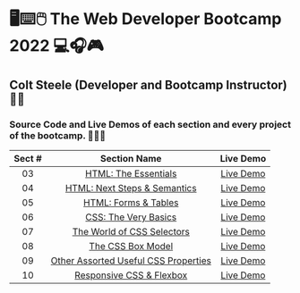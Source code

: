 # 🖥️⌨️🖱️ The Web Developer Bootcamp 2022 💻🎧🎮

## Colt Steele (Developer and Bootcamp Instructor) 👨‍🏫

### Source Code and Live Demos of each section and every project of the bootcamp. 👨🏽‍💻

| Sect # |                                                                Section Name                                                                |                                Live Demo                                |
| :----: | :----------------------------------------------------------------------------------------------------------------------------------------: | :---------------------------------------------------------------------: |
|   03   |                 [HTML: The Essentials](https://github.com/ajfm88/web-developer-bootcamp/tree/main/03-html-the-essentials)                  |         [Live Demo](https://html-the-essentials.onrender.com/)          |
|   04   |               [HTML: Next Steps & Semantics](https://github.com/ajfm88/web-developer-bootcamp/tree/main/04-html-next-steps)                |           [Live Demo](https://html-next-steps.onrender.com/)            |
|   05   |                [HTML: Forms & Tables](https://github.com/ajfm88/web-developer-bootcamp/tree/main/05-html-forms-and-tables)                 |        [Live Demo](https://html-forms-and-tables.onrender.com/)         |
|   06   |                 [CSS: The Very Basics](https://github.com/ajfm88/web-developer-bootcamp/tree/main/06-css-the-very-basics)                  |         [Live Demo](https://css-the-very-basics.onrender.com/)          |
|   07   |           [The World of CSS Selectors](https://github.com/ajfm88/web-developer-bootcamp/tree/main/07-the-world-of-css-selectors)           |      [Live Demo](https://the-world-of-css-selectors.onrender.com/)      |
|   08   |                    [The CSS Box Model](https://github.com/ajfm88/web-developer-bootcamp/tree/main/08-the-css-box-model)                    |          [Live Demo](https://the-css-box-model.onrender.com/)           |
|   09   | [Other Assorted Useful CSS Properties](https://github.com/ajfm88/web-developer-bootcamp/tree/main/09-other-assorted-useful-css-properties) | [Live Demo](https://other-assorted-useful-css-properties.onrender.com/) |
|   10   |            [Responsive CSS & Flexbox](https://github.com/ajfm88/web-developer-bootcamp/tree/main/10-responsive-css-and-flexbox)            |      [Live Demo](https://responsive-css-and-flexbox.onrender.com)       |
